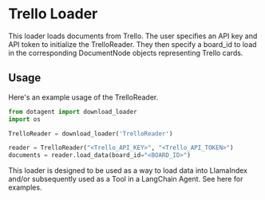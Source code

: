 # Trello Loader

This loader loads documents from Trello. The user specifies an API key and API token to initialize the TrelloReader. They then specify a board_id to
load in the corresponding DocumentNode objects representing Trello cards.

## Usage

Here's an example usage of the TrelloReader.

```python
from dotagent import download_loader
import os

TrelloReader = download_loader('TrelloReader')

reader = TrelloReader("<Trello_API_KEY>", "<Trello_API_TOKEN>")
documents = reader.load_data(board_id="<BOARD_ID>")
```

This loader is designed to be used as a way to load data into LlamaIndex and/or subsequently used as a Tool in a LangChain Agent. See here for
examples.
